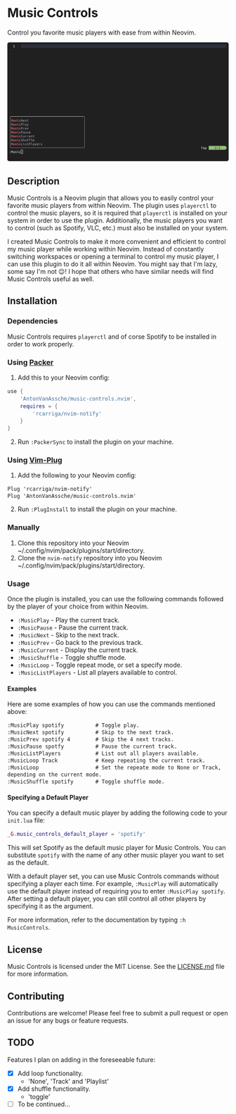 # Music Controls

Control you favorite music players with ease from within Neovim.

![preview](./assets/preview.gif)

## Description

Music Controls is a Neovim plugin that allows you to easily control your favorite music players from within Neovim.
The plugin uses `playerctl` to control the music players, so it is required that `playerctl` is installed on your system in order to use the plugin.
Additionally, the music players you want to control (such as Spotify, VLC, etc.) must also be installed on your system.

I created Music Controls to make it more convenient and efficient to control my music player while working within Neovim.
Instead of constantly switching workspaces or opening a terminal to control my music player, I can use this plugin to do it all within Neovim.
You might say that I'm lazy, some say I'm not 😉!
I hope that others who have similar needs will find Music Controls useful as well.

## Installation

### Dependencies

Music Controls requires `playerctl` and of corse Spotify to be installed in order to work properly.

### Using [Packer](https://github.com/wbthomason/packer.nvim)

1. Add this to your Neovim config:

```lua
use {
    'AntonVanAssche/music-controls.nvim',
    requires = {
        'rcarriga/nvim-notify'
    }
}

```

2. Run `:PackerSync` to install the plugin on your machine.

### Using [Vim-Plug](https://github.com/junegunn/vim-plug)

1. Add the following to your Neovim config:

```vim
Plug 'rcarriga/nvim-notify'
Plug 'AntonVanAssche/music-controls.nvim'
```

2. Run `:PlugInstall` to install the plugin on your machine.

### Manually

1. Clone this repository into your Neovim ~/.config/nvim/pack/plugins/start/directory.
2. Clone the `nvim-notify` repository into you Neovim ~/.config/nvim/pack/plugins/start/directory.

### Usage

Once the plugin is installed, you can use the following commands followed by the player of your choice from within Neovim.

-   `:MusicPlay` - Play the current track.
-   `:MusicPause` - Pause the current track.
-   `:MusicNext` - Skip to the next track.
-   `:MusicPrev` - Go back to the previous track.
-   `:MusicCurrent` - Display the current track.
-   `:MusicShuffle` - Toggle shuffle mode.
-   `:MusicLoop` - Toggle repeat mode, or set a specify mode.
-   `:MusicListPlayers` - List all players available to control.

#### Examples

Here are some examples of how you can use the commands mentioned above:

```
:MusicPlay spotify          # Toggle play.
:MusicNext spotify          # Skip to the next track.
:MusicPrev spotify 4        # Skip the 4 next tracks.
:MusicPause spotfy          # Pause the current track.
:MusicListPlayers           # List out all players available.
:MusicLoop Track            # Keep repeating the current track.
:MusicLoop                  # Set the repeate mode to None or Track, depending on the current mode.
:MusicShuffle spotify       # Toggle shuffle mode.
```

#### Specifying a Default Player

You can specify a default music player by adding the following code to your `init.lua` file:

```lua
_G.music_controls_default_player = 'spotify'
```

This will set Spotify as the default music player for Music Controls. You can substitute `spotify` with the name of any other music player you want to set as the default.

With a default player set, you can use Music Controls commands without specifying a player each time.
For example, `:MusicPlay` will automatically use the default player instead of requiring you to enter `:MusicPlay spotify`.
After setting a default player, you can still control all other players by specifying it as the argument.

For more information, refer to the documentation by typing `:h MusicControls`.

## License

Music Controls is licensed under the MIT License. See the [LICENSE.md](./LICENSE.md) file for more information.

## Contributing

Contributions are welcome! Please feel free to submit a pull request or open an issue for any bugs or feature requests.

## TODO

Features I plan on adding in the foreseeable future:

-   [X] Add loop functionality.
    -   'None', 'Track' and 'Playlist'
-   [X] Add shuffle functionality.
    -   'toggle'
-   [ ] To be continued...
